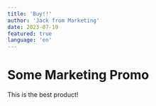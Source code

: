 ```yaml
---
title: 'Buy!!'
author: 'Jack from Marketing'
date: 2023-07-19
featured: true
language: 'en'
---
```


# Some Marketing Promo

This is the best product!
